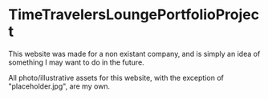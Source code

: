 # TimeTravelersLoungePortfolioProject

This website was made for a non existant company, and is simply an idea of something I may want to do in the future. 

All photo/illustrative assets for this website, with the exception of "placeholder.jpg", are my own. 